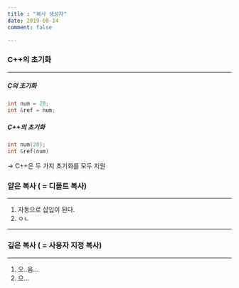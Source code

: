 ```yaml
---
title : "복사 생성자"
date: 2019-08-14
comment: false

---
```


### C++의 초기화

----

##### C의 초기화



```c++
int num = 20;
int &ref = num;
```



##### C++의 초기화

```c++
int num(20);
int &ref(num)
```



-> C++은 두 가지 초기화를 모두 지원



### 얕은 복사 ( = 디폴트 복사)

---

1. 자동으로 삽입이 된다.
2. ㅇㄴ





---

### 깊은 복사 ( = 사용자 지정 복사)

---

1. 오..음...
2. 으...



